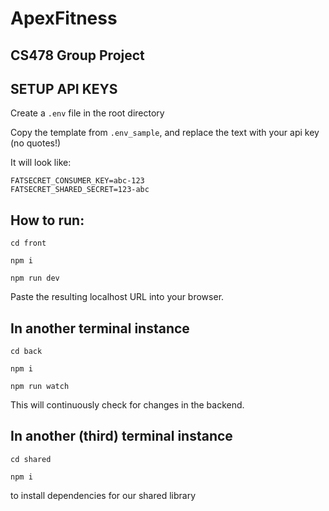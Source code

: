 # ApexFitness
## CS478 Group Project

## SETUP API KEYS
Create a `.env` file in the root directory

Copy the template from `.env_sample`, and replace the text with your api key (no quotes!)

It will look like:
```
FATSECRET_CONSUMER_KEY=abc-123
FATSECRET_SHARED_SECRET=123-abc
```


## How to run: 
`cd front`

`npm i`

`npm run dev`

Paste the resulting localhost URL into your browser. 

## In another terminal instance

`cd back`

`npm i`

`npm run watch`

This will continuously check for changes in the backend.

## In another (third) terminal instance
`cd shared`

`npm i`

to install dependencies for our shared library